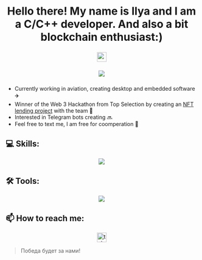 <h1 align="center"> Hello there! My name is Ilya and I am a C/C++ developer. And also a bit blockchain enthusiast:) </h1>

###

<div align="center">
  <a href="https://www.youtube.com/@noshampooingclub" target="_blank">
    <img src="https://img.shields.io/static/v1?message=Youtube&logo=youtube&label=&color=FF0000&logoColor=white&labelColor=&style=for-the-badge" height="25" alt="youtube logo"  />
  </a>
</div>

###

<div align="center">
  <img src="https://visitor-badge.laobi.icu/badge?page_id=massivny.massivny&"  />
</div>

###

* Currently working in aviation, creating desktop and embedded software ✈️
* Winner of the Web 3 Hackathon from Top Selection by creating an [NFT lending project](https://pages.github.com/) with the team 🥇
* Interested in Telegram bots creating 🔜
* Feel free to text me, I am free for coomperation 🤟

## 💻 Skills:

<p align="center">
  <a href="https://skillicons.dev">
    <img src="https://skillicons.dev/icons?i=c,cpp,py,solidity,raspberrypi,linux,debian" />
  </a>
</p>

## 🛠 Tools:

<p align="center">
  <a href="https://skillicons.dev">
    <img src="https://skillicons.dev/icons?i=git,cmake,visualstudio,qt,matlab,notion" />
  </a>
</p>

## 📫 How to reach me:

<div align="center">
<a href="https://t.me/massivny" target="_blank">
    <img src="https://img.shields.io/static/v1?message=Telegram&logo=telegram&label=&color=2CA5E0&logoColor=white&labelColor=&style=for-the-badge" height="25" alt="telegram logo"  />
  </a>
</div>

> Победа будет за нами!
